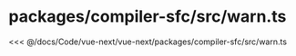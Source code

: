# packages/compiler-sfc/src/warn.ts

<<< @/docs/Code/vue-next/vue-next/packages/compiler-sfc/src/warn.ts
